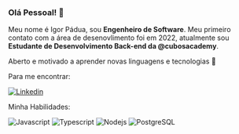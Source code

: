 ### Olá Pessoal! 	:vulcan_salute:

Meu nome é Igor Pádua, sou **Engenheiro de Software**. Meu primeiro contato com a área de desenovlimento foi em 2022, atualmente sou **Estudante de Desenvolvimento Back-end da @cubosacademy**. 

Aberto e motivado a aprender novas linguagens e tecnologias 🚀

Para me encontrar:

[![Linkedin](https://img.shields.io/badge/LinkedIn-0077B5?style=for-the-badge&logo=linkedin&logoColor=white)](https://www.linkedin.com/in/igor-padua/)


Minha Habilidades:


![Javascript](https://img.shields.io/badge/JavaScript-323330?style=for-the-badge&logo=javascript&logoColor=F7DF1E)
![Typescript](https://img.shields.io/badge/TypeScript-007ACC?style=for-the-badge&logo=typescript&logoColor=white)
![Nodejs](https://img.shields.io/badge/Node%20js-339933?style=for-the-badge&logo=nodedotjs&logoColor=white)
![PostgreSQL](https://img.shields.io/badge/PostgreSQL-316192?style=for-the-badge&logo=postgresql&logoColor=white)

